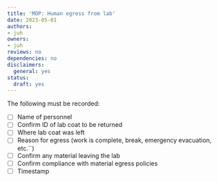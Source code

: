 ```yaml
---
title: 'MOP: Human egress from lab'
date: 2023-05-01
authors:
- juh
owners:
- juh
reviews: no
dependencies: no
disclaimers:
  general: yes
status:
  draft: yes
---
```


The following must be recorded:

- [ ] Name of personnel
- [ ] Confirm ID of lab coat to be returned
- [ ] Where lab coat was left
- [ ] Reason for egress (work is complete, break, emergency evacuation, etc.``)
- [ ] Confirm any material leaving the lab
- [ ] Confirm compliance with material egress policies
- [ ] Timestamp
